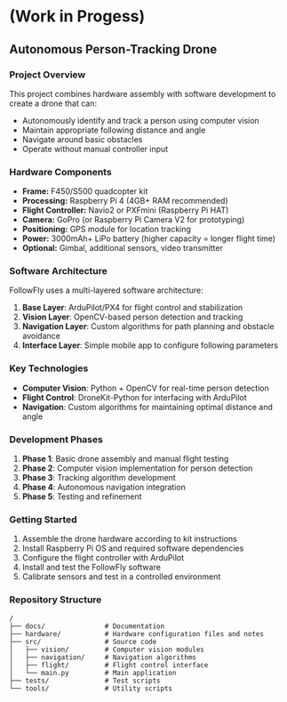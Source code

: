 # (Work in Progess)

## Autonomous Person-Tracking Drone

### Project Overview

This project combines hardware assembly with software development to create a drone that can:
- Autonomously identify and track a person using computer vision
- Maintain appropriate following distance and angle
- Navigate around basic obstacles
- Operate without manual controller input

### Hardware Components

- **Frame:** F450/S500 quadcopter kit
- **Processing:** Raspberry Pi 4 (4GB+ RAM recommended)
- **Flight Controller:** Navio2 or PXFmini (Raspberry Pi HAT)
- **Camera:** GoPro (or Raspberry Pi Camera V2 for prototyping)
- **Positioning:** GPS module for location tracking
- **Power:** 3000mAh+ LiPo battery (higher capacity = longer flight time)
- **Optional:** Gimbal, additional sensors, video transmitter

### Software Architecture

FollowFly uses a multi-layered software architecture:

1. **Base Layer**: ArduPilot/PX4 for flight control and stabilization
2. **Vision Layer**: OpenCV-based person detection and tracking
3. **Navigation Layer**: Custom algorithms for path planning and obstacle avoidance
4. **Interface Layer**: Simple mobile app to configure following parameters

### Key Technologies

- **Computer Vision**: Python + OpenCV for real-time person detection
- **Flight Control**: DroneKit-Python for interfacing with ArduPilot
- **Navigation**: Custom algorithms for maintaining optimal distance and angle

### Development Phases

1. **Phase 1**: Basic drone assembly and manual flight testing
2. **Phase 2**: Computer vision implementation for person detection
3. **Phase 3**: Tracking algorithm development
4. **Phase 4**: Autonomous navigation integration
5. **Phase 5**: Testing and refinement

### Getting Started

1. Assemble the drone hardware according to kit instructions
2. Install Raspberry Pi OS and required software dependencies
3. Configure the flight controller with ArduPilot
4. Install and test the FollowFly software
5. Calibrate sensors and test in a controlled environment

### Repository Structure

```
/
├── docs/               # Documentation
├── hardware/           # Hardware configuration files and notes
├── src/                # Source code
│   ├── vision/         # Computer vision modules
│   ├── navigation/     # Navigation algorithms
│   ├── flight/         # Flight control interface
│   └── main.py         # Main application
├── tests/              # Test scripts
└── tools/              # Utility scripts
```
